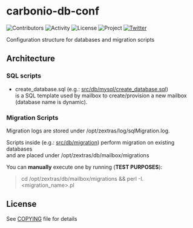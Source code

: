 # carbonio-db-conf

![Contributors](https://img.shields.io/github/contributors/zextras/carbonio-db-conf "Contributors")
![Activity](https://img.shields.io/github/commit-activity/m/zextras/carbonio-db-conf "Activity") ![License](https://img.shields.io/badge/license-AGPL%203-green
"License")
![Project](https://img.shields.io/badge/project-carbonio-informational
"Project")
[![Twitter](https://img.shields.io/twitter/url/https/twitter.com/zextras.svg?style=social&label=Follow%20%40zextras)](https://twitter.com/zextras)

Configuration structure for databases and migration scripts

## Architecture

### SQL scripts
- create_database.sql (e.g.: [src/db/mysql/create_database.sql](src/db/mysql/create_database.sql)) \
is a SQL template used by mailbox to create/provision a new mailbox (database name is dynamic).

### Migration Scripts
Migration logs are stored under /opt/zextras/log/sqlMigration.log.

Scripts inside (e.g.: [src/db/migration](src/db/migration)) perform migration on existing databases \
and are placed under /opt/zextras/db/mailbox/migrations

You can **manually** execute one by running (**TEST PURPOSES**):
> cd /opt/zextras/db/mailbox/migrations && perl -I. <migration_name>.pl


## License

See [COPYING](COPYING) file for details
